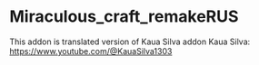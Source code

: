 # Miraculous_craft_remakeRUS
This addon is translated version of Kaua Silva addon 
Kaua Silva: https://www.youtube.com/@KauaSilva1303
